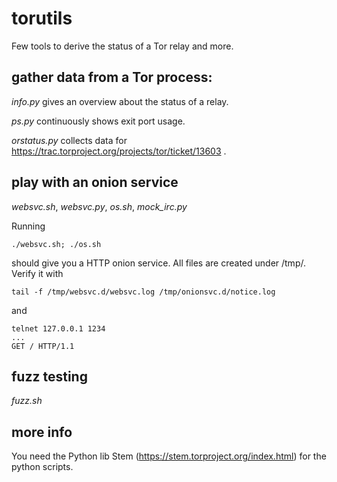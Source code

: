 # torutils
Few tools to derive the status of a Tor relay and more.

## gather data from a Tor process:

*info.py* gives an overview about the status of a relay.

*ps.py* continuously shows exit port usage.

*orstatus.py* collects data for https://trac.torproject.org/projects/tor/ticket/13603 .

##  play with an onion service

*websvc.sh*, *websvc.py*, *os.sh*, *mock_irc.py*

Running

    ./websvc.sh; ./os.sh

should give you a HTTP onion service.
All files are created under /tmp/.
Verify it with

    tail -f /tmp/websvc.d/websvc.log /tmp/onionsvc.d/notice.log

and

    telnet 127.0.0.1 1234
    ...
    GET / HTTP/1.1

## fuzz testing

*fuzz.sh*

## more info
You need the Python lib Stem (https://stem.torproject.org/index.html) for the python scripts.

